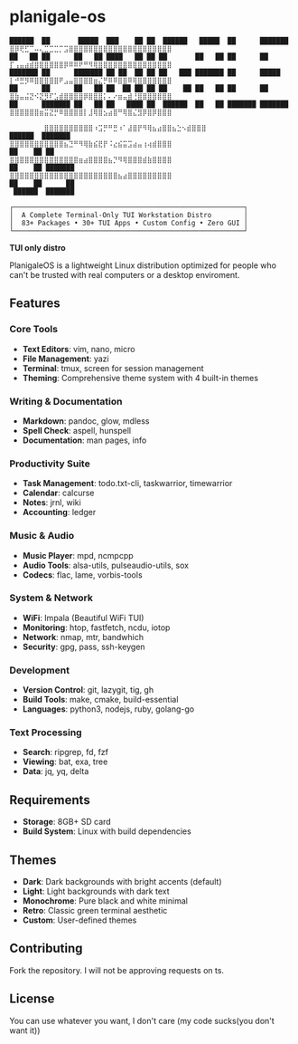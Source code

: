# planigale-os
```
██████  ██       █████  ███    ██ ██  ██████   █████  ██      ███████     ⣿⡿⢟⣋⠉⠤⢄⣉⣉⣉⡉⣩⣿⣿⣿⣿⣿⣿⣿⣿⣿⣿⣿⣿⣿⣿⣿⣿⣿⣿⣿⣿⣿
██   ██ ██      ██   ██ ████   ██ ██ ██       ██   ██ ██      ██          ⡏⢠⣤⣴⣾⣿⣿⣿⣿⣿⣿⡿⠿⠿⠟⠛⠻⢿⣿⣿⣿⣿⣿⣿⣿⣿⣿⣿⣿⣿⣿⣿⣿
███████ ██      ███████ ██ ██  ██ ██ ██   ███ ███████ ██      █████       ⡇⠚⣛⡻⠿⣿⣿⣿⣿⣿⠟⣠⣤⣿⣿⣿⣿⣶⣌⡛⠿⠿⣿⣿⠿⢿⣿⣿⣿⣿⣿⣿⣿
██      ██      ██   ██ ██  ██ ██ ██ ██    ██ ██   ██ ██      ██          ⣿⣷⣤⣬⣝⠪⣝⡻⠏⣡⣾⣿⣿⣿⣿⡿⣿⣿⣿⡅⠄⠔⣶⣤⣾⢘⣿⣿⣿⣿⣿⣿⣿
██      ███████ ██   ██ ██   ████ ██  ██████  ██   ██ ███████ ███████     ⣿⣿⣿⣿⣿⣿⣶⣭⣝⡛⠿⣿⣿⣿⣿⡇⣸⢿⣿⣢⣴⣿⠛⢿⣿⣌⣻⡿⣿⡿⣿⣿⣿
                                                                  ⠀⠀⠀⠀⠀⠀⠀⣿⣿⣿⣿⣿⣿⣿⣿⣿⣿⠰⣩⡛⠛⣛⠰⠁⣼⣿⡟⠻⢿⣦⣴⣿⣿⣦⣑⠢⣾⣿⣿⣿
██████  ███████                                                           ⣿⣿⣿⣿⣿⣿⣿⣿⣿⣿⣿⣦⣙⠛⠻⢿⣷⣮⣟⡟⠨⣔⣮⣭⣩⣴⣤⢰⢴⣾⣿⣿⣿
██    ██ ██                                                               ⣿⣿⣿⣿⣿⣿⣿⣿⣿⣿⣿⣿⣿⣿⣶⣴⣿⣿⣿⣿⣦⡙⠻⢿⣿⣿⣿⣾⣷⣿⣿⣿⣿
██    ██ ███████                                                          ⣿⣿⣿⣿⣿⣿⣿⣿⣿⣿⣿⣿⣿⣿⣿⣿⣿⣿⣿⣿⣿⣿⣦⣴⣿⣿⣿⣿⣿⣿⣿⣿⣿ 
██    ██      ██                                                   
 ██████  ███████                                                   

┌─────────────────────────────────────────────────────────┐
│  A Complete Terminal-Only TUI Workstation Distro        │
│  83+ Packages • 30+ TUI Apps • Custom Config • Zero GUI │
└─────────────────────────────────────────────────────────┘
```
**TUI only distro**

PlanigaleOS is a lightweight Linux distribution optimized for people who can't be trusted with real computers or a desktop enviroment.

## Features

### Core Tools
- **Text Editors**: vim, nano, micro
- **File Management**: yazi
- **Terminal**: tmux, screen for session management
- **Theming**: Comprehensive theme system with 4 built-in themes

### Writing & Documentation
- **Markdown**: pandoc, glow, mdless
- **Spell Check**: aspell, hunspell
- **Documentation**: man pages, info

### Productivity Suite
- **Task Management**: todo.txt-cli, taskwarrior, timewarrior
- **Calendar**: calcurse
- **Notes**: jrnl, wiki
- **Accounting**: ledger

### Music & Audio
- **Music Player**: mpd, ncmpcpp
- **Audio Tools**: alsa-utils, pulseaudio-utils, sox
- **Codecs**: flac, lame, vorbis-tools

### System & Network
- **WiFi**: Impala (Beautiful WiFi TUI)
- **Monitoring**: htop, fastfetch, ncdu, iotop
- **Network**: nmap, mtr, bandwhich
- **Security**: gpg, pass, ssh-keygen

### Development
- **Version Control**: git, lazygit, tig, gh
- **Build Tools**: make, cmake, build-essential
- **Languages**: python3, nodejs, ruby, golang-go

### Text Processing
- **Search**: ripgrep, fd, fzf
- **Viewing**: bat, exa, tree
- **Data**: jq, yq, delta

## Requirements

- **Storage**: 8GB+ SD card
- **Build System**: Linux with build dependencies

## Themes
- **Dark**: Dark backgrounds with bright accents (default)
- **Light**: Light backgrounds with dark text
- **Monochrome**: Pure black and white minimal
- **Retro**: Classic green terminal aesthetic
- **Custom**: User-defined themes

## Contributing
Fork the repository. I will not be approving requests on ts.

## License

You can use whatever you want, I don't care (my code sucks(you don't want it))
